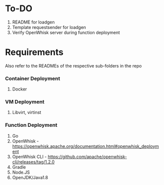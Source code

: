 # To-DO

1. README for loadgen
2. Template requestsender for loadgen
3. Verify OpenWhisk server during function deployment

# Requirements

Also refer to the READMEs of the respective sub-folders in the repo

### Container Deployment

1. Docker


### VM Deployment

1. Libvirt, virtinst


### Function Deployment

1. Go
2. OpenWhisk - https://openwhisk.apache.org/documentation.html#openwhisk_deployment
3. OpenWhisk CLI - https://github.com/apache/openwhisk-cli/releases/tag/1.2.0
4. Gradle
5. Node.JS
6. OpenJDK/Java1.8
